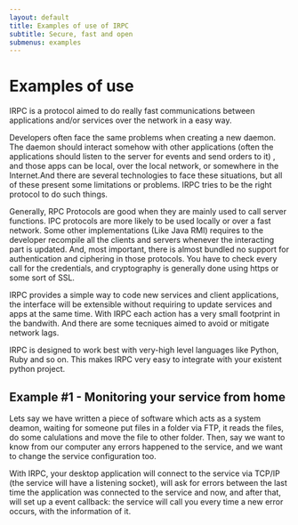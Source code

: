 ```yaml
---
layout: default
title: Examples of use of IRPC
subtitle: Secure, fast and open
submenus: examples
---
```


Examples of use
========================

IRPC is a protocol aimed to do really fast communications between applications 
and/or services over the network in a easy way. 

Developers often face the same problems when creating a new daemon. The daemon 
should interact somehow with other applications (often the applications should 
listen to the server for events and send orders to it) , and those apps can be local, over the 
local network, or somewhere in the Internet.And there are several technologies 
to face these situations, but all of these present some limitations or problems.
IRPC tries to be the right protocol to do such things.

Generally, RPC Protocols are good when they are mainly used to call server functions. 
IPC protocols are more likely to be used locally or over a fast network. Some 
other implementations (Like Java RMI) requires to the developer recompile all 
the clients and servers whenever the interacting part is updated. And, most 
important, there is almost bundled no support for authentication and ciphering 
in those protocols. You have to check every call for the credentials, and 
cryptography is generally done using https or some sort of SSL.

IRPC provides a simple way to code new services and client applications, the 
interface will be extensible without requiring to update services and apps at
the same time. With IRPC each action has a very small footprint in the bandwith.
And there are some tecniques aimed to avoid or mitigate network lags.

IRPC is designed to work best with very-high level languages like Python, Ruby
and so on. This makes IRPC very easy to integrate with your existent python project.


Example #1 - Monitoring your service from home
--------------------------------------------------------

Lets say we have written a piece of software which acts as a system deamon, waiting 
for someone put files in a folder via FTP, it reads the files, do some calulations and
move the file to other folder. Then, say we want to know from our computer any errors 
happened to the service, and we want to change the service configuration too.

With IRPC, your desktop application will connect to the service via TCP/IP (the service
will have a listening socket), will ask for errors between the last time the application
was connected to the service and now, and after that, will set up a event callback: 
the service will call you every time a new error occurs, with the information of it.
